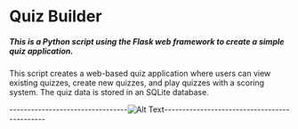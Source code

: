 # Quiz Builder

##### This is a Python script using the Flask web framework to create a simple quiz application.

This script creates a web-based quiz application where users can view existing quizzes, create new quizzes, 
and play quizzes with a scoring system. The quiz data is stored in an SQLite database.


---------------------------------![Alt Text](https://cssbud.com/wp-content/uploads/2021/05/thanks-for-your-time.gif)---------------------------------------------
